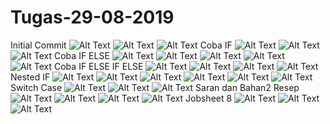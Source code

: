 # Tugas-29-08-2019
Initial Commit
![Alt Text](https://github.com/damarwdsyh003/Tugas-29-08-2019/blob/master/Initial%20Commit%20(3).png)
![Alt Text](https://github.com/damarwdsyh003/Tugas-29-08-2019/blob/master/Initial%20Commit%20(5).png)
![Alt Text](https://github.com/damarwdsyh003/Tugas-29-08-2019/blob/master/Initial%20Commit%20(7).png)
Coba IF
![Alt Text](https://github.com/damarwdsyh003/Tugas-29-08-2019/blob/master/Coba%20IF%20(3).png)
![Alt Text](https://github.com/damarwdsyh003/Tugas-29-08-2019/blob/master/Coba%20IF%20(5).png)
![Alt Text](https://github.com/damarwdsyh003/Tugas-29-08-2019/blob/master/Coba%20IF%20(7).png)
Coba IF ELSE
![Alt Text](https://github.com/damarwdsyh003/Tugas-29-08-2019/blob/master/IF%20ELSE%20(1).png)
![Alt Text](https://github.com/damarwdsyh003/Tugas-29-08-2019/blob/master/IF%20ELSE%20(3).png)
![Alt Text](https://github.com/damarwdsyh003/Tugas-29-08-2019/blob/master/IF%20ELSE%20(5).png)
![Alt Text](https://github.com/damarwdsyh003/Tugas-29-08-2019/blob/master/IF%20ELSE%20(6).png)
![Alt Text](https://github.com/damarwdsyh003/Tugas-29-08-2019/blob/master/IF%20ELSE%20(7).png)
Coba IF ELSE IF ELSE
![Alt Text](https://github.com/damarwdsyh003/Tugas-29-08-2019/blob/master/Input%20(1).png)
![Alt Text](https://github.com/damarwdsyh003/Tugas-29-08-2019/blob/master/Input%20(3).png)
![Alt Text](https://github.com/damarwdsyh003/Tugas-29-08-2019/blob/master/Input%20(5).png)
![Alt Text](https://github.com/damarwdsyh003/Tugas-29-08-2019/blob/master/Input%20(7).png)
Nested IF
![Alt Text](https://github.com/damarwdsyh003/Tugas-29-08-2019/blob/master/Input%201.png)
![Alt Text](https://github.com/damarwdsyh003/Tugas-29-08-2019/blob/master/Input%202.png)
![Alt Text](https://github.com/damarwdsyh003/Tugas-29-08-2019/blob/master/Input%203.png)
![Alt Text](https://github.com/damarwdsyh003/Tugas-29-08-2019/blob/master/Input%204.png)
![Alt Text](https://github.com/damarwdsyh003/Tugas-29-08-2019/blob/master/Input%205.png)
![Alt Text](https://github.com/damarwdsyh003/Tugas-29-08-2019/blob/master/Input%207.png)
Switch Case
![Alt Text](https://github.com/damarwdsyh003/Tugas-29-08-2019/blob/master/Input%2050.png)
![Alt Text](https://github.com/damarwdsyh003/Tugas-29-08-2019/blob/master/Input%2075.png)
![Alt Text](https://github.com/damarwdsyh003/Tugas-29-08-2019/blob/master/Input%2085.png)
Saran dan Bahan2 Resep
![Alt Text](https://github.com/damarwdsyh003/Tugas-29-08-2019/blob/master/Jobsheet%207%20Saran%20Dan%20Bahan2%20Resep%20(1%2C1).png)
![Alt Text](https://github.com/damarwdsyh003/Tugas-29-08-2019/blob/master/Jobsheet%207%20Saran%20Dan%20Bahan2%20Resep%20(1%2C2).png)
![Alt Text](https://github.com/damarwdsyh003/Tugas-29-08-2019/blob/master/Jobsheet%207%20Saran%20Dan%20Bahan2%20Resep%20(2%2C1).png)
![Alt Text](https://github.com/damarwdsyh003/Tugas-29-08-2019/blob/master/Jobsheet%207%20Saran%20Dan%20Bahan2%20Resep%20(2%2C2).png)
Jobsheet 8
![Alt Text](https://github.com/damarwdsyh003/Tugas-29-08-2019/blob/master/Tagihan%20Listrik%20Gol%20A.png)
![Alt Text](https://github.com/damarwdsyh003/Tugas-29-08-2019/blob/master/Tagihan%20Listrik%20Gol%20B.png)
![Alt Text](https://github.com/damarwdsyh003/Tugas-29-08-2019/blob/master/Tagihan%20Listrik%20Gol%20C.png)
